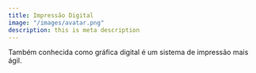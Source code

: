 ```yaml
---
title: Impressão Digital
image: "/images/avatar.png"
description: this is meta description
---
```


Também conhecida como gráfica digital é um sistema de impressão mais ágil.
